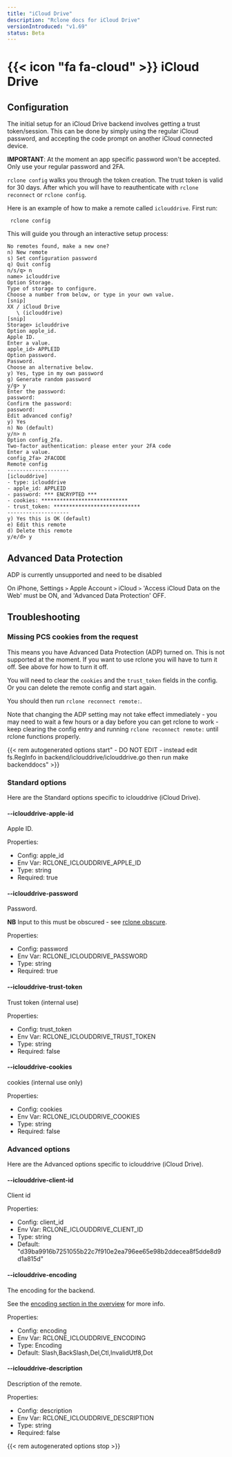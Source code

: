 ```yaml
---
title: "iCloud Drive"
description: "Rclone docs for iCloud Drive"
versionIntroduced: "v1.69"
status: Beta
---
```


# {{< icon "fa fa-cloud" >}} iCloud Drive


## Configuration

The initial setup for an iCloud Drive backend involves getting a trust token/session. This can be done by simply using the regular iCloud password, and accepting the code prompt on another iCloud connected device. 

**IMPORTANT**: At the moment an app specific password won't be accepted. Only use your regular password and 2FA.

`rclone config` walks you through the token creation. The trust token is valid for 30 days. After which you will have to reauthenticate with `rclone reconnect` or `rclone config`.

Here is an example of how to make a remote called `iclouddrive`.  First run:

     rclone config

This will guide you through an interactive setup process:

```
No remotes found, make a new one?
n) New remote
s) Set configuration password
q) Quit config
n/s/q> n
name> iclouddrive
Option Storage.
Type of storage to configure.
Choose a number from below, or type in your own value.
[snip]
XX / iCloud Drive
   \ (iclouddrive)
[snip]
Storage> iclouddrive
Option apple_id.
Apple ID.
Enter a value.
apple_id> APPLEID  
Option password.
Password.
Choose an alternative below.
y) Yes, type in my own password
g) Generate random password
y/g> y
Enter the password:
password:
Confirm the password:
password:
Edit advanced config?
y) Yes
n) No (default)
y/n> n
Option config_2fa.
Two-factor authentication: please enter your 2FA code
Enter a value.
config_2fa> 2FACODE
Remote config
--------------------
[iclouddrive]
- type: iclouddrive
- apple_id: APPLEID
- password: *** ENCRYPTED ***
- cookies: ****************************
- trust_token: ****************************
--------------------
y) Yes this is OK (default)
e) Edit this remote
d) Delete this remote
y/e/d> y
```

## Advanced Data Protection

ADP is currently unsupported and need to be disabled

On iPhone, Settings `>` Apple Account `>` iCloud `>` 'Access iCloud Data on the Web' must be ON, and 'Advanced Data Protection' OFF.

## Troubleshooting

### Missing PCS cookies from the request

This means you have Advanced Data Protection (ADP) turned on. This is not supported at the moment. If you want to use rclone you will have to turn it off. See above for how to turn it off.

You will need to clear the `cookies` and the `trust_token` fields in the config. Or you can delete the remote config and start again.

You should then run `rclone reconnect remote:`.

Note that changing the ADP setting may not take effect immediately - you may need to wait a few hours or a day before you can get rclone to work - keep clearing the config entry and running `rclone reconnect remote:` until rclone functions properly.

{{< rem autogenerated options start" - DO NOT EDIT - instead edit fs.RegInfo in backend/iclouddrive/iclouddrive.go then run make backenddocs" >}}
### Standard options

Here are the Standard options specific to iclouddrive (iCloud Drive).

#### --iclouddrive-apple-id

Apple ID.

Properties:

- Config:      apple_id
- Env Var:     RCLONE_ICLOUDDRIVE_APPLE_ID
- Type:        string
- Required:    true

#### --iclouddrive-password

Password.

**NB** Input to this must be obscured - see [rclone obscure](/commands/rclone_obscure/).

Properties:

- Config:      password
- Env Var:     RCLONE_ICLOUDDRIVE_PASSWORD
- Type:        string
- Required:    true

#### --iclouddrive-trust-token

Trust token (internal use)

Properties:

- Config:      trust_token
- Env Var:     RCLONE_ICLOUDDRIVE_TRUST_TOKEN
- Type:        string
- Required:    false

#### --iclouddrive-cookies

cookies (internal use only)

Properties:

- Config:      cookies
- Env Var:     RCLONE_ICLOUDDRIVE_COOKIES
- Type:        string
- Required:    false

### Advanced options

Here are the Advanced options specific to iclouddrive (iCloud Drive).

#### --iclouddrive-client-id

Client id

Properties:

- Config:      client_id
- Env Var:     RCLONE_ICLOUDDRIVE_CLIENT_ID
- Type:        string
- Default:     "d39ba9916b7251055b22c7f910e2ea796ee65e98b2ddecea8f5dde8d9d1a815d"

#### --iclouddrive-encoding

The encoding for the backend.

See the [encoding section in the overview](/overview/#encoding) for more info.

Properties:

- Config:      encoding
- Env Var:     RCLONE_ICLOUDDRIVE_ENCODING
- Type:        Encoding
- Default:     Slash,BackSlash,Del,Ctl,InvalidUtf8,Dot

#### --iclouddrive-description

Description of the remote.

Properties:

- Config:      description
- Env Var:     RCLONE_ICLOUDDRIVE_DESCRIPTION
- Type:        string
- Required:    false

{{< rem autogenerated options stop >}}
